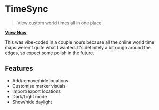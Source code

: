 # TimeSync
> View custom world times all in one place

[**View Now**](https://mattravenhall.github.io/TimeSync/)

This was vibe-coded in a couple hours because all the online world time maps weren't quite what I wanted.
It's definitely a bit rough around the edges, so expect some polish in the future.

## Features
- Add/remove/hide locations
- Customise marker visuals
- Import/export locations
- Dark/Light mode
- Show/hide daylight
